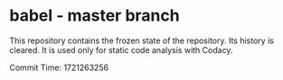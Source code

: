 # babel - master branch

This repository contains the frozen state of the repository.
Its history is cleared. It is used only for static code
analysis with Codacy.

Commit Time: 1721263256